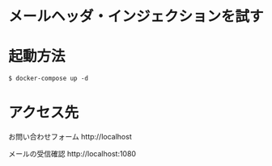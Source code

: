 メールヘッダ・インジェクションを試す
====

# 起動方法

```
$ docker-compose up -d
```

# アクセス先

お問い合わせフォーム
http://localhost

メールの受信確認
http://localhost:1080

